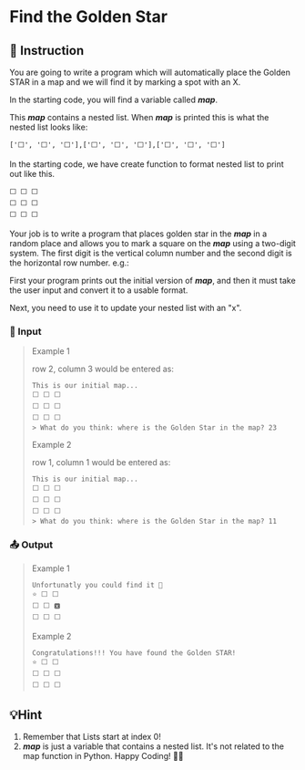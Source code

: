# Find the Golden Star

## 📄 Instruction
You are going to write a program which will automatically place the Golden STAR in a map and we will find it by marking a spot with an X.

In the starting code, you will find a variable called **_map_**.

This **_map_** contains a nested list. When **_map_** is printed this is what the nested list looks like:

```
['⬜️', '⬜️', '⬜️'],['⬜️', '⬜️', '⬜️'],['⬜️', '⬜️', '⬜️']
```

In the starting code, we have create function to format nested list to print out like this.

```
⬜️ ️⬜️ ️⬜️
⬜️ ️⬜️ ️⬜️
⬜️ ️⬜️ ️⬜️
```
Your job is to write a program that places golden star in the _**map**_ in a random place and allows you to mark a square on the _**map**_ using a two-digit system. The first digit is the vertical column number and the second digit is the horizontal row number. e.g.:

First your program prints out the initial version of _**map**_, and then it must take the user input and convert it to a usable format.

Next, you need to use it to update your nested list with an "x".

### 📝 Input
> Example 1
> 
> row 2, column 3 would be entered as:
>```
> This is our initial map...
> ⬜️ ️⬜️ ️⬜️
> ⬜️ ️⬜️ ️⬜️
> ⬜️ ️⬜️ ️⬜️
>> What do you think: where is the Golden Star in the map? 23
>```
> Example 2
> 
> row 1, column 1 would be entered as:
>```
> This is our initial map...
> ⬜️ ️⬜️ ️⬜️
> ⬜️ ️⬜️ ️⬜️
> ⬜️ ️⬜️ ️⬜️
>> What do you think: where is the Golden Star in the map? 11
>```

### 📤 Output
> Example 1
>
>```
> Unfortunatly you could find it 🙁
> ⭐️ ️⬜️ ️⬜️
> ⬜️ ️⬜️ ️🆇
> ⬜️ ⬜️ ⬜️
>```
> Example 2
>
>```
> Congratulations!!! You have found the Golden STAR!
> ⭐️ ⬜️ ️⬜️
> ⬜️ ️⬜️ ⬜️
> ⬜️ ️⬜️ ️⬜️
>```


## 💡Hint
1. Remember that Lists start at index 0!
2. **_map_** is just a variable that contains a nested list. It's not related to the map function in Python.
Happy Coding! 🚀✨
